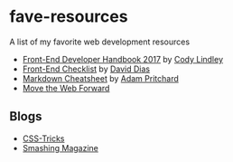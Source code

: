 # fave-resources
A list of my favorite web development resources

* [Front-End Developer Handbook 2017](https://github.com/FrontendMasters/front-end-handbook-2017) by [Cody Lindley](http://codylindley.com/)
* [Front-End Checklist](https://github.com/thedaviddias/Front-End-Checklist) by [David Dias](http://daviddias.me/)
* [Markdown Cheatsheet](https://github.com/adam-p/markdown-here/wiki/Markdown-Cheatsheet) by [Adam Pritchard](https://github.com/adam-p)
* [Move the Web Forward](https://movethewebforward.org/) 

## Blogs
* [CSS-Tricks](https://css-tricks.com/)
* [Smashing Magazine](https://www.smashingmagazine.com/)
